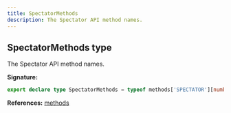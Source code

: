 ```yaml
---
title: SpectatorMethods
description: The Spectator API method names.
---
```


## SpectatorMethods type

The Spectator API method names.

**Signature:**

```ts
export declare type SpectatorMethods = typeof methods['SPECTATOR'][number];
```

**References:** [methods](/api/methods.md)

